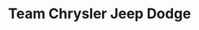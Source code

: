 ---
title: "Team Chrysler Jeep Dodge"
url: /mississauga/team-chrysler-jeep-dodge/
shop: Autohaus
---